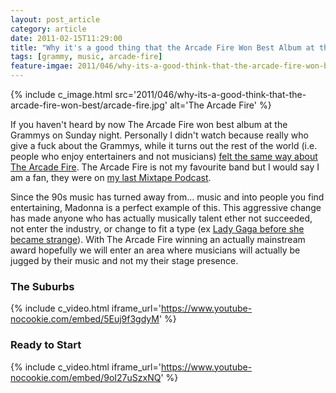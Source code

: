 ```yaml
---
layout: post_article
category: article
date: 2011-02-15T11:29:00
title: "Why it's a good thing that the Arcade Fire Won Best Album at the Grammy"
tags: [grammy, music, arcade-fire]
feature-imgae: 2011/046/why-its-a-good-think-that-the-arcade-fire-won-best/arcade-fire.jpg
---
```


{% include c_image.html src='2011/046/why-its-a-good-think-that-the-arcade-fire-won-best/arcade-fire.jpg' alt='The Arcade Fire' %}

If you haven't heard by now The Arcade Fire won best album at the Grammys on Sunday night. Personally I didn't watch because really who give a fuck about the Grammys, while it turns out the rest of the world (i.e. people who enjoy entertainers and not musicians) [felt the same way about The Arcade Fire](http://whoisarcadefire.tumblr.com/ "Who is Arcade Fire"). The Arcade Fire is not my favourite band but I would say I am a fan, they were on [my last Mixtape Podcast](http://mixtape.mylesbraithwaite.com/random-mixtape-three "Apocalypse  Random Mixtape Three").

Since the 90s music has turned away from... music and into people you find entertaining, Madonna is a perfect example of this. This aggressive change has made anyone who has actually musically talent ether not succeeded, not enter the industry, or change to fit a type (ex [Lady Gaga before she became strange](http://www.youtube.com/watch?v=NM51qOpwcIM "Vintage Lady Gaga Live at NYU - Captivated & Electric Kiss")). With The Arcade Fire winning an actually mainstream award hopefully we will enter an area where musicians will actually be jugged by their music and not my their stage presence.

### The Suburbs

{% include c_video.html iframe_url='https://www.youtube-nocookie.com/embed/5Euj9f3gdyM' %}

### Ready to Start

{% include c_video.html iframe_url='https://www.youtube-nocookie.com/embed/9oI27uSzxNQ' %}
